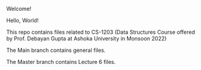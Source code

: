 Welcome!

Hello, World! 

This repo contains files related to CS-1203 (Data Structures Course offered by Prof. Debayan Gupta at Ashoka University in Monsoon 2022) 

The Main branch contains general files. 

The Master branch contains Lecture 6 files.
